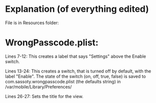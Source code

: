 Explanation (of everything edited)
==================================

File is in Resources folder:

WrongPasscode.plist:
====================

Lines 7-12:
This creates a label that says "Settings" above the Enable switch.

Lines 13-24:
This creates a switch, that is turned off by default, with the label "Enable". The state of the switch (on, off, true, false) is saved to com.sassoty.wrongpasscode.plist (the defaults string) in /var/mobile/Library/Preferences/

Lines 26-27:
Sets the title for the view.